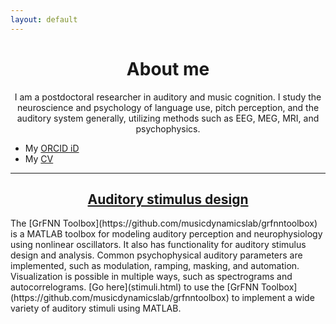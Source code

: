```yaml
---
layout: default
---
```


<h1 style="text-align: center;">About me</h1>

<p align=center>I am a postdoctoral researcher in auditory and music cognition. I study the neuroscience and psychology of language use, pitch perception, and the auditory system generally, utilizing methods such as EEG, MEG, MRI, and psychophysics.</p>


*   My [ORCID iD](https://orcid.org/0000-0002-2156-9904)
*   My [CV](cv.pdf)

* * *

<h2 style="text-align: center;"><a href="stimuli.html">Auditory stimulus design</a></h2>
The [GrFNN Toolbox](https://github.com/musicdynamicslab/grfnntoolbox) is a MATLAB toolbox for modeling auditory perception and neurophysiology using nonlinear oscillators. It also has functionality for auditory stimulus design and analysis. Common psychophysical auditory parameters are implemented, such as modulation, ramping, masking, and automation. Visualization is possible in multiple ways, such as spectrograms and autocorrelograms. [Go here](stimuli.html) to use the [GrFNN Toolbox](https://github.com/musicdynamicslab/grfnntoolbox) to implement a wide variety of auditory stimuli using MATLAB.